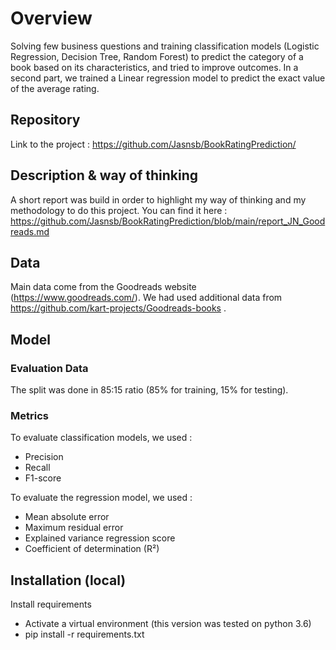 # Overview

Solving few business questions and training classification models (Logistic Regression, Decision Tree, Random Forest) to predict the category of a book based on its characteristics, and tried to improve outcomes. In a second part, we trained a Linear regression model to predict the exact value of the average rating. 

## Repository
Link to the project : https://github.com/Jasnsb/BookRatingPrediction/

## Description & way of thinking
A short report was build in order to highlight my way of thinking and my methodology to do this project. You can find it here : https://github.com/Jasnsb/BookRatingPrediction/blob/main/report_JN_Goodreads.md

## Data
Main data come from the Goodreads website (https://www.goodreads.com/). 
We had used additional data from https://github.com/kart-projects/Goodreads-books .

## Model
### Evaluation Data 
The split was done in 85:15 ratio (85% for training, 15% for testing). 

### Metrics 
To evaluate classification models, we used :
- Precision
- Recall
- F1-score

To evaluate the regression model, we used :
- Mean absolute error 
- Maximum residual error
- Explained variance regression score
- Coefficient of determination (R²) 

## Installation (local)

Install requirements 
- Activate a virtual environment (this version was tested on python 3.6)
- pip install -r requirements.txt
